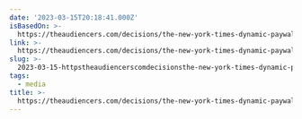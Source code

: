 ```yaml
---
date: '2023-03-15T20:18:41.000Z'
isBasedOn: >-
  https://theaudiencers.com/decisions/the-new-york-times-dynamic-paywall-model-analyzed/
link: >-
  https://theaudiencers.com/decisions/the-new-york-times-dynamic-paywall-model-analyzed/
slug: >-
  2023-03-15-httpstheaudiencerscomdecisionsthe-new-york-times-dynamic-paywall-model-analyzed
tags:
  - media
title: >-
  https://theaudiencers.com/decisions/the-new-york-times-dynamic-paywall-model-analyzed/
---
```


